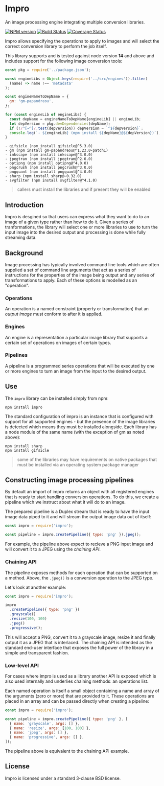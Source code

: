 # Impro

An image processing engine integrating multiple conversion libraries.

[![NPM version](https://badge.fury.io/js/impro.svg)](http://badge.fury.io/js/impro)
[![Build Status](https://github.com/papandreou/impro/workflows/tests/badge.svg)](https://github.com/papandreou/impro/actions)
[![Coverage Status](https://coveralls.io/repos/papandreou/impro/badge.svg)](https://coveralls.io/r/papandreou/impro)

Impro allows specifying the operations to apply to images and will
select the correct conversion library to perform the job itself.

This library supports and is tested against node version **14** and above and
includes support for the following image conversion tools:

<!-- evaldown hide:true,console:true -->

```js
const pkg = require('../package.json');

const engineLibs = Object.keys(require('../src/engines')).filter(
  (name) => name !== 'metadata'
);

const engineNameToDepName = {
  gm: 'gm-papandreou',
};

for (const engineLib of engineLibs) {
  const depName = engineNameToDepName[engineLib] || engineLib;
  let depVersion = pkg.devDependencies[depName];
  if (!/^[~^]/.test(depVersion)) depVersion = `^${depVersion}`;
  console.log(`- ${engineLib} (npm install ${depName}@${depVersion})`);
}
```

<!-- evaldown output:true -->

```
- gifsicle (npm install gifsicle@^5.3.0)
- gm (npm install gm-papandreou@^1.23.0-patch1)
- inkscape (npm install inkscape@^3.0.0)
- jpegtran (npm install jpegtran@^2.0.0)
- optipng (npm install optipng@^4.0.0)
- pngcrush (npm install pngcrush@^3.0.0)
- pngquant (npm install pngquant@^4.0.0)
- sharp (npm install sharp@~0.32.0)
- svgfilter (npm install svgfilter@^4.1.0)
```

> callers must install the libraries and if present they will be enabled

## Introduction

Impro is desgined so that users can express what they want to do to an image
of a given type rather than how to do it. Given a series of tranformations,
the library will select one or more libraries to use to turn the input image
into the desired output and processing is done while fully streaming data.

## Background

Image processing has typically involved command line tools which are often
supplied a set of command line arguments that act as a series of instructions
for the properties of the image being output and any series of transformations
to apply. Each of these options is modelled as an "operation".

### Operations

An operation is a named constraint (property or transformation) that an
_output image_ must conform to after it is applied.

### Engines

An engine is a representation a particular image library that supports a
certain set of operations on images of certain types.

### Pipelines

A pipeline is a programmed series operations that will be executed by
one or more engines to turn an image from the input to the desired output.

## Use

The `impro` library can be installed simply from npm:

```
npm install impro
```

The standard configuration of impro is an instance that is configured with
support for all supported engines - but the presence of the image libraries
is detected which means they must be installed alongside. Each library has
a node module of the same name (with the exception of gm as noted above):

```
npm install sharp
npm install gifsicle
```

> some of the libraries may have requirements on native packages
> that must be installed via an operating system package manager

## Constructing image processing pipelines

By default an import of impro returns an object with all registered engines
that is ready to start handling conversion operations. To do this, we create
a pipeline which we instruct about what it will do to an image.

The prepared pipeline is a Duplex stream that is ready to have the input image
data piped to it and will stream the output image data out of itself:

```js
const impro = require('impro');

const pipeline = impro.createPipeline({ type: 'png' }).jpeg();
```

For example, the pipeline above expect to recieve a PNG input image and
will convert it to a JPEG using the _chaining API_.

### Chaining API

The pipeline exposes methods for each operation that can be supported on a
method. Above, the `.jpeg()` is a conversion operation to the JPEG type.

Let's look at another example:

```js
const impro = require('impro');

impro
  .createPipeline({ type: 'png' })
  .grayscale()
  .resize(100, 100)
  .jpeg()
  .progressive();
```

This will accept a PNG, convert it to a grayscale image, resize it and finally
output it as a JPEG that is interlaced. The chaining API is intended as the
standard end-user interface that exposes the full power of the library in a
simple and transparent fashion.

### Low-level API

For cases where impro is used as a library another API is exposed which is
also used internally and underlies chaining methods: an operations list.

Each named operation is itself a small object containing a name and array
of the arguments (zero or more) that are provided to it. These operations
are placed in an array and can be passed directly when creating a pipeline:

```js
const impro = require('impro');

const pipeline = impro.createPipeline({ type: 'png' }, [
  { name: 'grayscale', args: [] },
  { name: 'resize', args: [100, 100] },
  { name: 'jpeg', args: [] },
  { name: 'progressive', args: [] },
]);
```

The pipeline above is equivalent to the chaining API example.

## License

Impro is licensed under a standard 3-clause BSD license.
